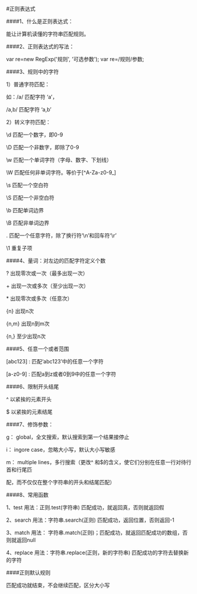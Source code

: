#正则表达式

####1、什么是正则表达式：
 
能让计算机读懂的字符串匹配规则。

####2、正则表达式的写法：

var re=new RegExp('规则', '可选参数');
var re=/规则/参数;

####3、规则中的字符 

1）普通字符匹配：

如：/a/ 匹配字符 ‘a’，

/a,b/ 匹配字符 ‘a,b’

2）转义字符匹配：

\d 匹配一个数字，即0-9

\D 匹配一个非数字，即除了0-9


\w 匹配一个单词字符（字母、数字、下划线）

\W 匹配任何非单词字符。等价于[^A-Za-z0-9_]

\s 匹配一个空白符


\S 匹配一个非空白符

\b 匹配单词边界

\B 匹配非单词边界

. 匹配一个任意字符，除了换行符‘\n’和回车符‘\r’

\1 重复子项

####4、量词：对左边的匹配字符定义个数 

? 出现零次或一次（最多出现一次）

\+ 出现一次或多次（至少出现一次）

\* 出现零次或多次（任意次）

{n} 出现n次

{n,m} 出现n到m次

{n,} 至少出现n次


####5、任意一个或者范围 

[abc123] : 匹配‘abc123’中的任意一个字符

[a-z0-9] : 匹配a到z或者0到9中的任意一个字符

####6、限制开头结尾 

^ 以紧挨的元素开头

$ 以紧挨的元素结尾

####7、修饰参数：

g： global，全文搜索，默认搜索到第一个结果接停止

i： ingore case，忽略大小写，默认大小写敏感

m： multiple lines，多行搜索（更改^ 和$的含义，使它们分别在任意一行对待行首和行尾匹

配，而不仅仅在整个字符串的开头和结尾匹配）

####8、常用函数 

1、test
用法：正则.test(字符串) 匹配成功，就返回真，否则就返回假

2、search
用法：字符串.search(正则) 匹配成功，返回位置，否则返回-1

3、match
用法： 字符串.match(正则)；匹配成功，就返回匹配成功的数组，否则就返回null

4、replace
用法：字符串.replace(正则，新的字符串) 匹配成功的字符去替换新的字符

####正则默认规则 

匹配成功就结束，不会继续匹配，区分大小写